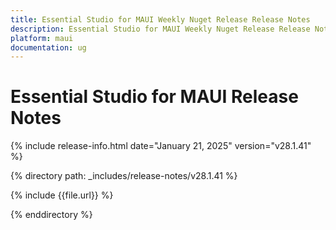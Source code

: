 ```yaml
---
title: Essential Studio for MAUI Weekly Nuget Release Release Notes  
description: Essential Studio for MAUI Weekly Nuget Release Release Notes  
platform: maui
documentation: ug
---
```


# Essential Studio for MAUI  Release Notes  

{% include release-info.html date="January 21, 2025"  version="v28.1.41" %} 

{% directory path: _includes/release-notes/v28.1.41 %}

{% include {{file.url}} %}

{% enddirectory %}